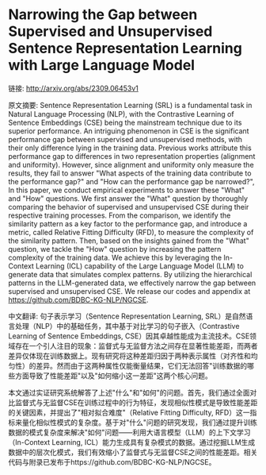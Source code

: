 # Narrowing the Gap between Supervised and Unsupervised Sentence Representation Learning with Large Language Model

链接: http://arxiv.org/abs/2309.06453v1

原文摘要:
Sentence Representation Learning (SRL) is a fundamental task in Natural
Language Processing (NLP), with the Contrastive Learning of Sentence Embeddings
(CSE) being the mainstream technique due to its superior performance. An
intriguing phenomenon in CSE is the significant performance gap between
supervised and unsupervised methods, with their only difference lying in the
training data. Previous works attribute this performance gap to differences in
two representation properties (alignment and uniformity). However, since
alignment and uniformity only measure the results, they fail to answer "What
aspects of the training data contribute to the performance gap?" and "How can
the performance gap be narrowed?", In this paper, we conduct empirical
experiments to answer these "What" and "How" questions. We first answer the
"What" question by thoroughly comparing the behavior of supervised and
unsupervised CSE during their respective training processes. From the
comparison, we identify the similarity pattern as a key factor to the
performance gap, and introduce a metric, called Relative Fitting Difficulty
(RFD), to measure the complexity of the similarity pattern. Then, based on the
insights gained from the "What" question, we tackle the "How" question by
increasing the pattern complexity of the training data. We achieve this by
leveraging the In-Context Learning (ICL) capability of the Large Language Model
(LLM) to generate data that simulates complex patterns. By utilizing the
hierarchical patterns in the LLM-generated data, we effectively narrow the gap
between supervised and unsupervised CSE. We release our codes and appendix at
https://github.com/BDBC-KG-NLP/NGCSE.

中文翻译:
句子表示学习（Sentence Representation Learning, SRL）是自然语言处理（NLP）中的基础任务，其中基于对比学习的句子嵌入（Contrastive Learning of Sentence Embeddings, CSE）因其卓越性能成为主流技术。CSE领域存在一个引人注目的现象：监督式与无监督方法之间存在显著性能差距，而两者差异仅体现在训练数据上。现有研究将这种差距归因于两种表示属性（对齐性和均匀性）的差异。然而由于这两种属性仅能衡量结果，它们无法回答"训练数据的哪些方面导致了性能差距"以及"如何缩小这一差距"这两个核心问题。

本文通过实证研究系统解答了上述"什么"和"如何"的问题。首先，我们通过全面对比监督式与无监督CSE在训练过程中的行为特征，发现相似性模式是导致性能差距的关键因素，并提出了"相对拟合难度"（Relative Fitting Difficulty, RFD）这一指标来量化相似性模式的复杂度。基于对"什么"问题的研究发现，我们通过提升训练数据的模式复杂度来解决"如何"问题——利用大语言模型（LLM）的上下文学习（In-Context Learning, ICL）能力生成具有复杂模式的数据。通过挖掘LLM生成数据中的层次化模式，我们有效缩小了监督式与无监督CSE之间的性能差距。相关代码与附录已发布于https://github.com/BDBC-KG-NLP/NGCSE。

